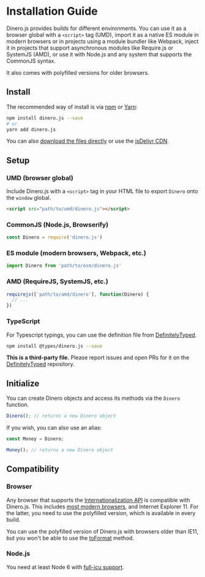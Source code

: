 # Installation Guide

Dinero.js provides builds for different environments. You can use it as a browser global with a `<script>` tag (UMD), import it as a native ES module in modern browsers or in projects using a module bundler like Webpack, inject it in projects that support asynchronous modules like Require.js or SystemJS (AMD), or use it with Node.js and any system that supports the CommonJS syntax.

It also comes with polyfilled versions for older browsers.

## Install

The recommended way of install is via [npm][npm] or [Yarn][yarn]:

```bash
npm install dinero.js --save
# or
yarn add dinero.js
```

You can also [download the files directly][jsdelivr:landing] or use the [jsDelivr CDN][jsdelivr:cdn].

## Setup

### UMD (browser global)

Include Dinero.js with a `<script>` tag in your HTML file to export `Dinero` onto the `window` global.

```html
<script src="path/to/umd/dinero.js"></script>
```

### CommonJS (Node.js, Browserify)

```js
const Dinero = require('dinero.js')
```

### ES module (modern browsers, Webpack, etc.)

```js
import Dinero from 'path/to/esm/dinero.js'
```

### AMD (RequireJS, SystemJS, etc.)

```js
requirejs(['path/to/amd/dinero'], function(Dinero) {
  // ...
})
```

### TypeScript

For Typescript typings, you can use the definition file from [DefinitelyTyped][definitelytyped].

```sh
npm install @types/dinero.js --save
```

**This is a third-party file.** Please report issues and open PRs for it on the [DefinitelyTyped][definitelytyped] repository.

## Initialize

You can create Dinero objects and access its methods via the `Dinero` function.

```js
Dinero(); // returns a new Dinero object
```

If you wish, you can also use an alias:

```js
const Money = Dinero;

Money(); // returns a new Dinero object
```

## Compatibility

### Browser

Any browser that supports the [Internationalization API][mdn:intl] is compatible with Dinero.js. This includes [most modern browsers][caniuse:intl], and Internet Explorer 11. For the latter, you need to use the polyfilled version, which is available in every build.

You can use the polyfilled version of Dinero.js with browsers older than IE11, but you won't be able to use the [toFormat][dinero:to-format] method.

### Node.js

You need at least Node 6 with [full-icu support][node:full-icu].

[npm]: https://www.npmjs.com
[yarn]: https://yarnpkg.com
[jsdelivr:landing]: https://www.jsdelivr.com/package/npm/dinero.js
[jsdelivr:cdn]: https://cdn.jsdelivr.net/npm/dinero.js/build
[github:dinero:typescript]: https://github.com/sarahdayan/dinero.js/pull/29
[mdn:intl]: https://developer.mozilla.org/en-US/docs/Web/JavaScript/Reference/Global_Objects/Intl
[caniuse:intl]: https://caniuse.com/#feat=internationalization
[dinero:to-format]: /api/transformation-and-formatting/to-format/
[node:full-icu]: https://nodejs.org/api/intl.html#intl_embed_the_entire_icu_full_icu
[definitelytyped]: https://github.com/DefinitelyTyped/DefinitelyTyped
